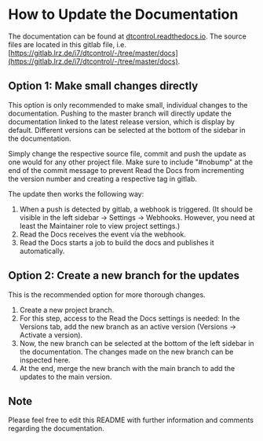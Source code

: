 # How to Update the Documentation

The documentation can be found at [dtcontrol.readthedocs.io](https://dtcontrol.readthedocs.io/). The source files are located in this gitlab file, i.e. [https://gitlab.lrz.de/i7/dtcontrol/-/tree/master/docs](https://gitlab.lrz.de/i7/dtcontrol/-/tree/master/docs).

## Option 1: Make small changes directly

This option is only recommended to make small, individual changes to the documentation. Pushing to the master branch will directly update the documentation linked to the latest release version, which is display by default. Different versions can be selected at the bottom of the sidebar in the documentation.

Simply change the respective source file, commit and push the update as one would for any other project file. Make sure to include "#nobump" at the end of the commit message to prevent Read the Docs from incrementing the version number and creating a respective tag in gitlab.

The update then works the following way:
1. When a push is detected by gitlab, a webhook is triggered. (It should be visible in the left sidebar -> Settings -> Webhooks. However, you need at least the Maintainer role to view project settings.)
2. Read the Docs receives the event via the webhook.
3. Read the Docs starts a job to build the docs and publishes it automatically.


## Option 2: Create a new branch for the updates

This is the recommended option for more thorough changes.

1. Create a new project branch.
2. For this step, access to the Read the Docs settings is needed: In the Versions tab, add the new branch as an active version (Versions -> Activate a version).
3. Now, the new branch can be selected at the bottom of the left sidebar in the documentation. The changes made on the new branch can be inspected here.
4. At the end, merge the new branch with the main branch to add the updates to the main version.


## Note
Please feel free to edit this README with further information and comments regarding the documentation.
